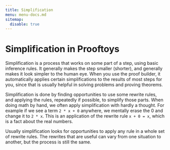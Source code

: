 ```yaml
---
title: Simplification
menu: menu-docs.md
sitemap:
  disable: true
---
```

# Simplification in Prooftoys

Simplification is a process that works on some part of a step, using
basic inference rules.  It generally makes the step smaller (shorter),
and generally makes it look simpler to the human eye.  When you use
the proof builder, it automatically applies certain simplifications to
the results of most steps for you, since that is usually helpful in
solving problems and proving theorems.

Simplification is done by finding opportunities to use some rewrite
rules, and applying the rules, repeatedly if possible, to simplify
those parts.  When doing math by hand, we often apply simplification
with hardly a thought.  For example if we see a term `2 * x + 0`
anywhere, we mentally erase the 0 and change it to `2 * x`.  This is
an application of the rewrite rule `x + 0 = x`, which is a fact about
the real numbers.

Usually simplification looks for opportunities to apply any rule in a
whole set of rewrite rules.  The rewrites that are useful can vary
from one situation to another, but the process is still the same.
